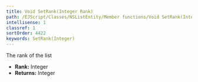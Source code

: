 ```yaml
---
title: Void SetRank(Integer Rank)
path: /EJScript/Classes/NSListEntity/Member functions/Void SetRank(Integer p_0)
intellisense: 1
classref: 1
sortOrder: 4422
keywords: SetRank(Integer)
---
```



The rank of the list



* **Rank:** Integer
* **Returns:** Integer


